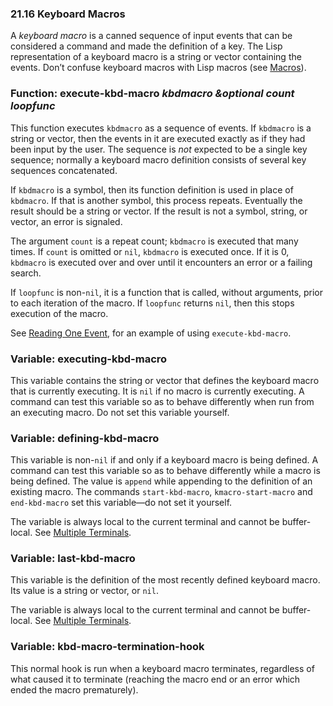 

### 21.16 Keyboard Macros

A *keyboard macro* is a canned sequence of input events that can be considered a command and made the definition of a key. The Lisp representation of a keyboard macro is a string or vector containing the events. Don’t confuse keyboard macros with Lisp macros (see [Macros](Macros.html)).

### Function: **execute-kbd-macro** *kbdmacro \&optional count loopfunc*

This function executes `kbdmacro` as a sequence of events. If `kbdmacro` is a string or vector, then the events in it are executed exactly as if they had been input by the user. The sequence is *not* expected to be a single key sequence; normally a keyboard macro definition consists of several key sequences concatenated.

If `kbdmacro` is a symbol, then its function definition is used in place of `kbdmacro`. If that is another symbol, this process repeats. Eventually the result should be a string or vector. If the result is not a symbol, string, or vector, an error is signaled.

The argument `count` is a repeat count; `kbdmacro` is executed that many times. If `count` is omitted or `nil`, `kbdmacro` is executed once. If it is 0, `kbdmacro` is executed over and over until it encounters an error or a failing search.

If `loopfunc` is non-`nil`, it is a function that is called, without arguments, prior to each iteration of the macro. If `loopfunc` returns `nil`, then this stops execution of the macro.

See [Reading One Event](Reading-One-Event.html), for an example of using `execute-kbd-macro`.

### Variable: **executing-kbd-macro**

This variable contains the string or vector that defines the keyboard macro that is currently executing. It is `nil` if no macro is currently executing. A command can test this variable so as to behave differently when run from an executing macro. Do not set this variable yourself.

### Variable: **defining-kbd-macro**

This variable is non-`nil` if and only if a keyboard macro is being defined. A command can test this variable so as to behave differently while a macro is being defined. The value is `append` while appending to the definition of an existing macro. The commands `start-kbd-macro`, `kmacro-start-macro` and `end-kbd-macro` set this variable—do not set it yourself.

The variable is always local to the current terminal and cannot be buffer-local. See [Multiple Terminals](Multiple-Terminals.html).

### Variable: **last-kbd-macro**

This variable is the definition of the most recently defined keyboard macro. Its value is a string or vector, or `nil`.

The variable is always local to the current terminal and cannot be buffer-local. See [Multiple Terminals](Multiple-Terminals.html).

### Variable: **kbd-macro-termination-hook**

This normal hook is run when a keyboard macro terminates, regardless of what caused it to terminate (reaching the macro end or an error which ended the macro prematurely).
